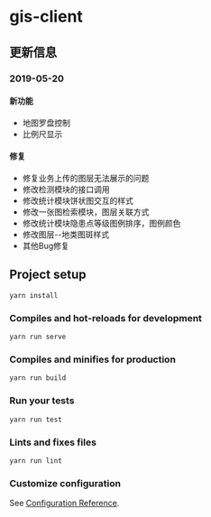 # gis-client

## 更新信息

### 2019-05-20
  #### 新功能
  * 地图罗盘控制
  * 比例尺显示
  #### 修复
  * 修复业务上传的图层无法展示的问题
  * 修改检测模块的接口调用
  * 修改统计模块饼状图交互的样式
  * 修改一张图检索模块，图层关联方式
  * 修改统计模块隐患点等级图例排序，图例颜色
  * 修改图层--地类图斑样式
  * 其他Bug修复


## Project setup
```
yarn install
```

### Compiles and hot-reloads for development
```
yarn run serve
```

### Compiles and minifies for production
```
yarn run build
```

### Run your tests
```
yarn run test
```

### Lints and fixes files
```
yarn run lint
```

### Customize configuration
See [Configuration Reference](https://cli.vuejs.org/config/).
